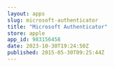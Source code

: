 ```yaml
---
layout: apps
slug: microsoft-authenticator
title: "Microsoft Authenticator"
store: apple
app_id: 983156458
date: 2023-10-30T19:24:50Z
published: 2015-05-30T09:25:44Z
---
```

